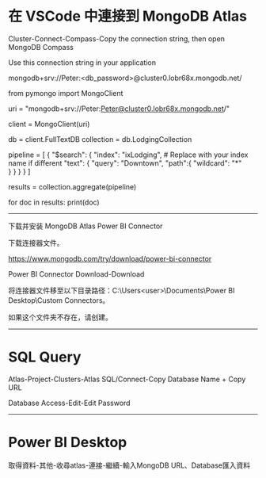 # 在 VSCode 中連接到 MongoDB Atlas

Cluster-Connect-Compass-Copy the connection string, then open MongoDB Compass

Use this connection string in your application

mongodb+srv://Peter:<db_password>@cluster0.lobr68x.mongodb.net/

from pymongo import MongoClient

uri = "mongodb+srv://Peter:Peter@cluster0.lobr68x.mongodb.net/"

client = MongoClient(uri)

db = client.FullTextDB
collection = db.LodgingCollection

pipeline = [
    {
        "$search": {
            "index": "ixLodging",  # Replace with your index name if different
            "text": {
                "query": "Downtown",
                "path":{
                    "wildcard": "*"     
                }
            }
        }
    }
]

results = collection.aggregate(pipeline)

for doc in results:
    print(doc)

--------------------------------------------------------------------------------------------------------------------------------------------

下载并安装 MongoDB Atlas Power BI Connector

下载连接器文件。

https://www.mongodb.com/try/download/power-bi-connector

Power BI Connector Download-Download

将连接器文件移至以下目录路径：C:\Users\<user>\Documents\Power BI Desktop\Custom Connectors。

如果这个文件夹不存在，请创建。

--------------------------------------------------------------------------------------------------------------------------------------------

# SQL Query

Atlas-Project-Clusters-Atlas SQL/Connect-Copy Database Name + Copy URL

Database Access-Edit-Edit Password

-------------------------------------------------------------------------------------------------------------------------------------------

# Power BI Desktop

取得資料-其他-收尋atlas-連接-繼續-輸入MongoDB URL、Database匯入資料
